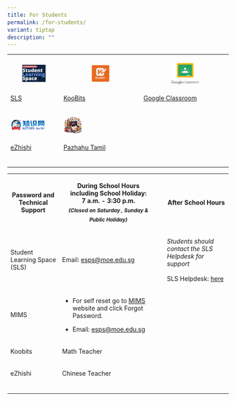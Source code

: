 ```yaml
---
title: For Students
permalink: /for-students/
variant: tiptap
description: ""
---
```

<p></p>
<table style="minWidth: 75px">
<colgroup>
<col>
<col>
<col>
</colgroup>
<tbody>
<tr>
<th rowspan="1" colspan="1">
<p></p>
<div class="isomer-image-wrapper">
<img style="width: 50%;" height="auto" width="100%" alt="SLS" src="/images/Student/SLS.png">
</div>
</th>
<th rowspan="1" colspan="1">
<p></p>
<div class="isomer-image-wrapper">
<img style="width: 25%;" height="auto" width="100%" alt="Koobits" src="/images/Student/Koobits.png">
</div>
</th>
<th rowspan="1" colspan="1">
<p></p>
<div class="isomer-image-wrapper">
<img style="width: 35%;" height="auto" width="100%" alt="Google Classroom" src="/images/Student/Google_Classrm.png">
</div>
</th>
</tr>
<tr>
<td rowspan="1" colspan="1">
<p><a href="https://learning.moe.edu.sg" rel="noopener nofollow" target="_blank">SLS</a>
</p>
</td>
<td rowspan="1" colspan="1">
<p><a href="https://member.koobits.com/?utm_source=web_nav&amp;utm_medium=btn&amp;utm_campaign=header&amp;utm_content=login" rel="noopener nofollow" target="_blank">KooBits</a>
</p>
</td>
<td rowspan="1" colspan="1">
<p><a href="https://edu.google.com/intl/ALL_sg/workspace-for-education/classroom/" rel="noopener nofollow" target="_blank">Google Classroom</a>
</p>
</td>
</tr>
<tr>
<td rowspan="1" colspan="1">
<p></p>
<div class="isomer-image-wrapper">
<img style="width: 75%;" height="auto" width="100%" alt="eZhishi" src="/images/Student/eZhishi.png">
</div>
</td>
<td rowspan="1" colspan="1">
<p></p>
<div class="isomer-image-wrapper">
<img style="width: 25%;" height="auto" width="100%" alt="Pazhahu" src="/images/Student/tamil.png">
</div>
</td>
<td rowspan="1" colspan="1">
<p></p>
</td>
</tr>
<tr>
<td rowspan="1" colspan="1">
<p><a href="https://www.ezhishi.net/Contents/" rel="noopener nofollow" target="_blank">eZhishi</a>
</p>
</td>
<td rowspan="1" colspan="1">
<p><a href="https://pazhahutamil.com/login/index.php" rel="noopener nofollow" target="_blank">Pazhahu Tamil</a>
</p>
</td>
<td rowspan="1" colspan="1">
<p></p>
</td>
</tr>
<tr>
<td rowspan="1" colspan="1">
<p></p>
</td>
<td rowspan="1" colspan="1">
<p></p>
</td>
<td rowspan="1" colspan="1">
<p></p>
</td>
</tr>
</tbody>
</table>
<p></p>
<p></p>
<table style="minWidth: 100px">
<colgroup>
<col>
<col>
<col>
<col>
</colgroup>
<tbody>
<tr>
<th rowspan="1" colspan="1">
<p>Password and Technical Support</p>
</th>
<th rowspan="1" colspan="1">
<p>During School Hours
<br>including School Holiday:
<br>7 a.m. - 3:30 p.m.
<br><em><sub>(Closed on Saturday , Sunday &amp; Public Holiday)</sub></em>
</p>
</th>
<th rowspan="1" colspan="1">
<p></p>
</th>
<th rowspan="1" colspan="1">
<p>After School Hours</p>
</th>
</tr>
<tr>
<td rowspan="1" colspan="1">
<p>Student Learning Space (SLS)</p>
</td>
<td rowspan="1" colspan="1">
<p>Email: <a href="mailto:esps@moe.edu.sg" rel="noopener noreferrer nofollow" target="_blank">esps@moe.edu.sg</a>
</p>
</td>
<td rowspan="1" colspan="1">
<p></p>
</td>
<td rowspan="1" colspan="1">
<p><em>Students should contact the SLS Helpdesk for support</em>
<br>
<br>SLS Helpdesk: <a href="https://www.learning.moe.edu.sg/students/password-and-technical-support/" rel="noopener nofollow" target="_blank">here</a>
<br>
</p>
</td>
</tr>
<tr>
<td rowspan="1" colspan="1">
<p>MIMS</p>
</td>
<td rowspan="1" colspan="1">
<ul data-tight="true" class="tight">
<li>
<p>For self reset go to <a href="https://mims.moe.gov.sg/" rel="noopener noreferrer nofollow" target="_blank"><u>MIMS</u></a> website and click Forgot
Password.</p>
</li>
<li>
<p>Email: <a href="mailto:esps@moe.edu.sg" rel="noopener noreferrer nofollow" target="_blank">esps@moe.edu.sg</a>
</p>
</li>
</ul>
</td>
<td rowspan="1" colspan="1">
<p></p>
</td>
<td rowspan="1" colspan="1">
<p></p>
</td>
</tr>
<tr>
<td rowspan="1" colspan="1">
<p>Koobits</p>
</td>
<td rowspan="1" colspan="1">
<p>Math Teacher</p>
</td>
<td rowspan="1" colspan="1">
<p></p>
</td>
<td rowspan="1" colspan="1">
<p></p>
</td>
</tr>
<tr>
<td rowspan="1" colspan="1">
<p>eZhishi</p>
</td>
<td rowspan="1" colspan="1">
<p>Chinese Teacher</p>
</td>
<td rowspan="1" colspan="1">
<p></p>
</td>
<td rowspan="1" colspan="1">
<p></p>
</td>
</tr>
<tr>
<td rowspan="1" colspan="1">
<p></p>
</td>
<td rowspan="1" colspan="1">
<p></p>
</td>
<td rowspan="1" colspan="1">
<p></p>
</td>
<td rowspan="1" colspan="1">
<p></p>
</td>
</tr>
</tbody>
</table>
<p></p>